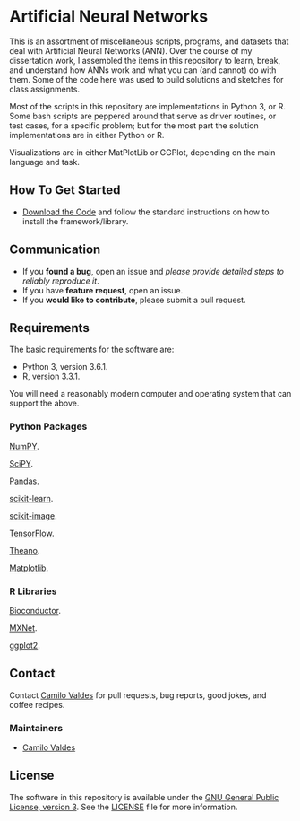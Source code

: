 Artificial Neural Networks
============

This is an assortment of miscellaneous scripts, programs, and datasets that deal with Artificial Neural Networks (ANN).
Over the course of my dissertation work, I assembled the items in this repository to learn, break, and understand how
ANNs work and what you can (and cannot) do with them.  Some of the code here was used to build solutions and sketches
for class assignments.

Most of the scripts in this repository are implementations in Python 3, or R.  Some bash scripts are peppered around 
that serve as driver routines, or test cases, for a specific problem; but for the most part the solution implementations
are in either Python or R.

Visualizations are in either MatPlotLib or GGPlot, depending on the main language and task.


## How To Get Started

- [Download the Code](https://github.com/camilo-v/Neural-Networks) and follow the standard instructions on how to 
install the framework/library.

## Communication

- If you **found a bug**, open an issue and _please provide detailed steps to reliably reproduce it_.
- If you have **feature request**, open an issue.
- If you **would like to contribute**, please submit a pull request.

## Requirements

The basic requirements for the software are:

- Python 3, version 3.6.1.
- R, version 3.3.1.

You will need a reasonably modern computer and operating system that can support the above.

### Python Packages

[NumPY](http://www.numpy.org).

[SciPY](https://www.scipy.org).

[Pandas](http://pandas.pydata.org).

[scikit-learn](http://scikit-learn.org).

[scikit-image](http://scikit-image.org).

[TensorFlow](https://www.tensorflow.org).

[Theano](http://deeplearning.net/software/theano/).

[Matplotlib](https://matplotlib.org).

### R Libraries

[Bioconductor](https://www.bioconductor.org).

[MXNet](http://mxnet.io).

[ggplot2](http://ggplot2.org).


## Contact

Contact [Camilo Valdes](mailto:camilo@castflyer.com) for pull requests, bug reports, good jokes, and coffee recipes.

### Maintainers

- [Camilo Valdes](mailto:camilo@castflyer.com)


## License

The software in this repository is available under the [GNU General Public License, version 3](https://github.com/camilo-v/Neural-Networks/blob/master/LICENSE).  See the [LICENSE](https://github.com/camilo-v/Neural-Networks/blob/master/LICENSE) file for more information.
